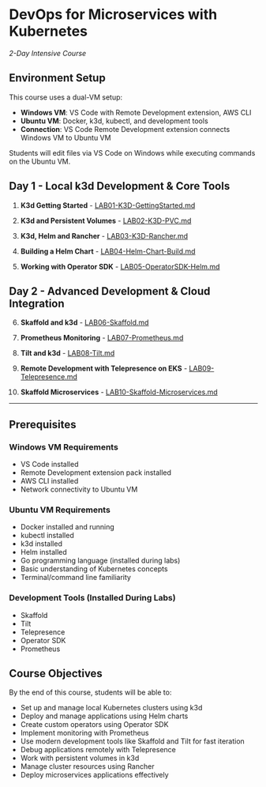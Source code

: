 # DevOps for Microservices with Kubernetes
*2-Day Intensive Course*

## Environment Setup
This course uses a dual-VM setup:
- **Windows VM**: VS Code with Remote Development extension, AWS CLI
- **Ubuntu VM**: Docker, k3d, kubectl, and development tools
- **Connection**: VS Code Remote Development extension connects Windows VM to Ubuntu VM

Students will edit files via VS Code on Windows while executing commands on the Ubuntu VM.

## Day 1 - Local k3d Development & Core Tools

01. **K3d Getting Started** - [LAB01-K3D-GettingStarted.md](labs/LAB01-K3D-GettingStarted.md)

02. **K3d and Persistent Volumes** - [LAB02-K3D-PVC.md](labs/LAB02-K3D-PVC.md)

03. **K3d, Helm and Rancher** - [LAB03-K3D-Rancher.md](labs/LAB03-K3D-Rancher.md)

04. **Building a Helm Chart** - [LAB04-Helm-Chart-Build.md](labs/LAB04-Helm-Chart-Build.md)

05. **Working with Operator SDK** - [LAB05-OperatorSDK-Helm.md](labs/LAB05-OperatorSDK-Helm.md)

## Day 2 - Advanced Development & Cloud Integration

06. **Skaffold and k3d** - [LAB06-Skaffold.md](labs/LAB06-Skaffold.md)

07. **Prometheus Monitoring** - [LAB07-Prometheus.md](labs/LAB07-Prometheus.md)

08. **Tilt and k3d** - [LAB08-Tilt.md](labs/LAB08-Tilt.md)

09. **Remote Development with Telepresence on EKS** - [LAB09-Telepresence.md](labs/LAB09-Telepresence.md)

10. **Skaffold Microservices** - [LAB10-Skaffold-Microservices.md](labs/LAB10-Skaffold-Microservices.md)

---

## Prerequisites

### Windows VM Requirements
- VS Code installed
- Remote Development extension pack installed
- AWS CLI installed
- Network connectivity to Ubuntu VM

### Ubuntu VM Requirements
- Docker installed and running
- kubectl installed
- k3d installed
- Helm installed
- Go programming language (installed during labs)
- Basic understanding of Kubernetes concepts
- Terminal/command line familiarity

### Development Tools (Installed During Labs)
- Skaffold
- Tilt
- Telepresence
- Operator SDK
- Prometheus

## Course Objectives
By the end of this course, students will be able to:
- Set up and manage local Kubernetes clusters using k3d
- Deploy and manage applications using Helm charts
- Create custom operators using Operator SDK
- Implement monitoring with Prometheus
- Use modern development tools like Skaffold and Tilt for fast iteration
- Debug applications remotely with Telepresence
- Work with persistent volumes in k3d
- Manage cluster resources using Rancher
- Deploy microservices applications effectively
